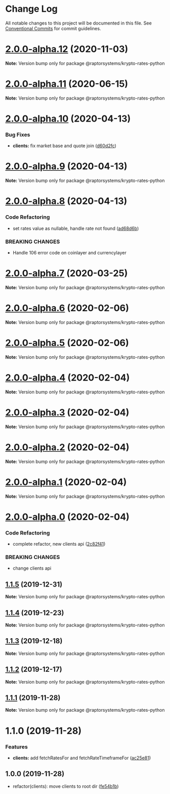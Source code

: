 # Change Log

All notable changes to this project will be documented in this file.
See [Conventional Commits](https://conventionalcommits.org) for commit guidelines.

# [2.0.0-alpha.12](https://github.com/raptorsystems/krypto-rates/compare/@raptorsystems/krypto-rates-python@2.0.0-alpha.11...@raptorsystems/krypto-rates-python@2.0.0-alpha.12) (2020-11-03)

**Note:** Version bump only for package @raptorsystems/krypto-rates-python





# [2.0.0-alpha.11](https://github.com/raptorsystems/krypto-rates/compare/@raptorsystems/krypto-rates-python@2.0.0-alpha.10...@raptorsystems/krypto-rates-python@2.0.0-alpha.11) (2020-06-15)

**Note:** Version bump only for package @raptorsystems/krypto-rates-python





# [2.0.0-alpha.10](https://github.com/raptorsystems/krypto-rates/compare/@raptorsystems/krypto-rates-python@2.0.0-alpha.9...@raptorsystems/krypto-rates-python@2.0.0-alpha.10) (2020-04-13)


### Bug Fixes

* **clients:** fix market base and quote join ([d60d2fc](https://github.com/raptorsystems/krypto-rates/commit/d60d2fc43735a0a99db5a661fb7058c6c9e82700))





# [2.0.0-alpha.9](https://github.com/raptorsystems/krypto-rates/compare/@raptorsystems/krypto-rates-python@2.0.0-alpha.8...@raptorsystems/krypto-rates-python@2.0.0-alpha.9) (2020-04-13)

**Note:** Version bump only for package @raptorsystems/krypto-rates-python





# [2.0.0-alpha.8](https://github.com/raptorsystems/krypto-rates/compare/@raptorsystems/krypto-rates-python@2.0.0-alpha.7...@raptorsystems/krypto-rates-python@2.0.0-alpha.8) (2020-04-13)


### Code Refactoring

* set rates value as nullable, handle rate not found ([ad68d6b](https://github.com/raptorsystems/krypto-rates/commit/ad68d6b273b42e9fa008343f05aaf37467b8060a))


### BREAKING CHANGES

* Handle 106 error code on coinlayer and currencylayer





# [2.0.0-alpha.7](https://github.com/raptorsystems/krypto-rates/compare/@raptorsystems/krypto-rates-python@2.0.0-alpha.6...@raptorsystems/krypto-rates-python@2.0.0-alpha.7) (2020-03-25)

**Note:** Version bump only for package @raptorsystems/krypto-rates-python





# [2.0.0-alpha.6](https://github.com/raptorsystems/krypto-rates/compare/@raptorsystems/krypto-rates-python@2.0.0-alpha.5...@raptorsystems/krypto-rates-python@2.0.0-alpha.6) (2020-02-06)

**Note:** Version bump only for package @raptorsystems/krypto-rates-python





# [2.0.0-alpha.5](https://github.com/raptorsystems/krypto-rates/compare/@raptorsystems/krypto-rates-python@2.0.0-alpha.4...@raptorsystems/krypto-rates-python@2.0.0-alpha.5) (2020-02-06)

**Note:** Version bump only for package @raptorsystems/krypto-rates-python





# [2.0.0-alpha.4](https://github.com/raptorsystems/krypto-rates/compare/@raptorsystems/krypto-rates-python@2.0.0-alpha.3...@raptorsystems/krypto-rates-python@2.0.0-alpha.4) (2020-02-04)

**Note:** Version bump only for package @raptorsystems/krypto-rates-python





# [2.0.0-alpha.3](https://github.com/raptorsystems/krypto-rates/compare/@raptorsystems/krypto-rates-python@2.0.0-alpha.2...@raptorsystems/krypto-rates-python@2.0.0-alpha.3) (2020-02-04)

**Note:** Version bump only for package @raptorsystems/krypto-rates-python





# [2.0.0-alpha.2](https://github.com/raptorsystems/krypto-rates/compare/@raptorsystems/krypto-rates-python@2.0.0-alpha.1...@raptorsystems/krypto-rates-python@2.0.0-alpha.2) (2020-02-04)

**Note:** Version bump only for package @raptorsystems/krypto-rates-python





# [2.0.0-alpha.1](https://github.com/raptorsystems/krypto-rates/compare/@raptorsystems/krypto-rates-python@2.0.0-alpha.0...@raptorsystems/krypto-rates-python@2.0.0-alpha.1) (2020-02-04)

**Note:** Version bump only for package @raptorsystems/krypto-rates-python





# [2.0.0-alpha.0](https://github.com/raptorsystems/krypto-rates/compare/@raptorsystems/krypto-rates-python@1.1.5...@raptorsystems/krypto-rates-python@2.0.0-alpha.0) (2020-02-04)


### Code Refactoring

* complete refactor, new clients api ([2c82f41](https://github.com/raptorsystems/krypto-rates/commit/2c82f414314dcbe263ab19cda4838e76754620e3))


### BREAKING CHANGES

* change clients api





## [1.1.5](https://github.com/raptorsystems/krypto-rates/compare/@raptorsystems/krypto-rates-python@1.1.4...@raptorsystems/krypto-rates-python@1.1.5) (2019-12-31)

**Note:** Version bump only for package @raptorsystems/krypto-rates-python





## [1.1.4](https://github.com/raptorsystems/krypto-rates/compare/@raptorsystems/krypto-rates-python@1.1.3...@raptorsystems/krypto-rates-python@1.1.4) (2019-12-23)

**Note:** Version bump only for package @raptorsystems/krypto-rates-python





## [1.1.3](https://github.com/raptorsystems/krypto-rates/compare/@raptorsystems/krypto-rates-python@1.1.2...@raptorsystems/krypto-rates-python@1.1.3) (2019-12-18)

**Note:** Version bump only for package @raptorsystems/krypto-rates-python





## [1.1.2](https://github.com/raptorsystems/krypto-rates/compare/@raptorsystems/krypto-rates-python@1.1.1...@raptorsystems/krypto-rates-python@1.1.2) (2019-12-17)

**Note:** Version bump only for package @raptorsystems/krypto-rates-python





## [1.1.1](https://github.com/raptorsystems/krypto-rates/compare/@raptorsystems/krypto-rates-python@1.1.0...@raptorsystems/krypto-rates-python@1.1.1) (2019-11-28)

**Note:** Version bump only for package @raptorsystems/krypto-rates-python





# 1.1.0 (2019-11-28)


### Features

* **clients:** add fetchRatesFor and fetchRateTimeframeFor ([ac25e81](https://github.com/raptorsystems/krypto-rates/commit/ac25e814b0967f5cc2c5a12fd5fc93ea32d7ba42))





## 1.0.0 (2019-11-28)

* refactor(clients): move clients to root dir ([fe54b1b](https://github.com/raptorsystems/krypto-rates/commit/fe54b1b))
